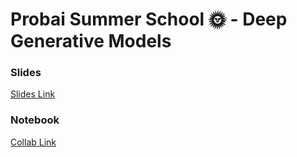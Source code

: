
# Probai Summer School 🌞 - Deep Generative Models

### Slides
[Slides Link](https://microsofteur-my.sharepoint.com/:p:/g/personal/victorgar_microsoft_com/ES6COVnaLvpDr77-tNZ9yzsBNZGs-nC8E4C-gRdo2QTiBw?e=A8Xs5t)

### Notebook
[Collab Link](https://colab.research.google.com/drive/1P-5yL4PFONx03Ekpu1vsNp3ghkFoOR_2?usp=sharing)


